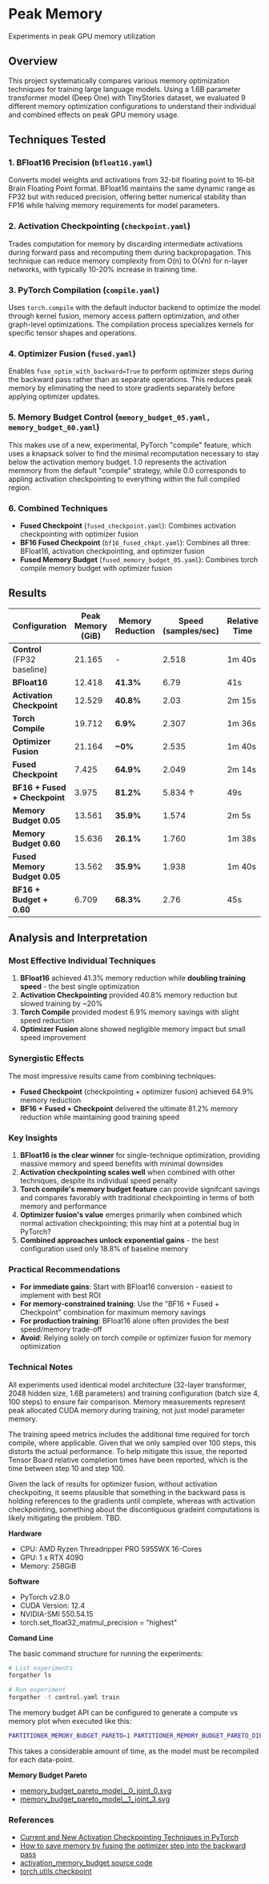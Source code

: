 # Peak Memory

Experiments in peak GPU memory utilization

## Overview

This project systematically compares various memory optimization techniques for training large language models. Using a 1.6B parameter transformer model (Deep One) with TinyStories dataset, we evaluated 9 different memory optimization configurations to understand their individual and combined effects on peak GPU memory usage.

## Techniques Tested

### 1. **BFloat16 Precision** (`bfloat16.yaml`)
Converts model weights and activations from 32-bit floating point to 16-bit Brain Floating Point format. BFloat16 maintains the same dynamic range as FP32 but with reduced precision, offering better numerical stability than FP16 while halving memory requirements for model parameters.

### 2. **Activation Checkpointing** (`checkpoint.yaml`)
Trades computation for memory by discarding intermediate activations during forward pass and recomputing them during backpropagation. This technique can reduce memory complexity from O(n) to O(√n) for n-layer networks, with typically 10-20% increase in training time.

### 3. **PyTorch Compilation** (`compile.yaml`)
Uses `torch.compile` with the default inductor backend to optimize the model through kernel fusion, memory access pattern optimization, and other graph-level optimizations. The compilation process specializes kernels for specific tensor shapes and operations.

### 4. **Optimizer Fusion** (`fused.yaml`)
Enables `fuse_optim_with_backward=True` to perform optimizer steps during the backward pass rather than as separate operations. This reduces peak memory by eliminating the need to store gradients separately before applying optimizer updates.

### 5. **Memory Budget Control** (`memory_budget_05.yaml, memory_budget_60.yaml`)
This makes use of a new, experimental, PyTorch "compile" feature, which uses a knapsack solver to find the minimal recomputation necessary to stay below the activation memory budget.
1.0 represents the activation memmory from the default "compile" strategy, while 0.0 corresponds to appling activation checkpointing to everything within the full compiled region.

### 6. **Combined Techniques**
- **Fused Checkpoint** (`fused_checkpoint.yaml`): Combines activation checkpointing with optimizer fusion
- **BF16 Fused Checkpoint** (`bf16_fused_chkpt.yaml`): Combines all three: BFloat16, activation checkpointing, and optimizer fusion
- **Fused Memory Budget** (`fused_memory_budget_05.yaml`): Combines torch compile memory budget with optimizer fusion

## Results

| Configuration | Peak Memory (GiB) | Memory Reduction | Speed (samples/sec) | Relative Time | Eval Perplexity |
|---------------|------------------|------------------|------------------|------------------|------------------|
| **Control** (FP32 baseline) | 21.165 | - | 2.518 | 1m 40s | 152.1 |
| **BFloat16** | 12.418 | **41.3%** | 6.79 | 41s | 180.0 |
| **Activation Checkpoint** | 12.529 | **40.8%** | 2.03 | 2m 15s | 152.1 |
| **Torch Compile** | 19.712 | **6.9%** | 2.307 | 1m 36s | 152.1 |
| **Optimizer Fusion** | 21.164 | **~0%** | 2.535 | 1m 40s | 152.1 |
| **Fused Checkpoint** | 7.425 | **64.9%** | 2.049 | 2m 14s | 152.1 |
| **BF16 + Fused + Checkpoint** | 3.975 | **81.2%** | 5.834 ↑ | 49s | 182.5 |
| **Memory Budget 0.05** | 13.561 | **35.9%** | 1.574 | 2m 5s | 152.1 |
| **Memory Budget 0.60** | 15.636 | **26.1%** | 1.760 | 1m 38s | 152.1 |
| **Fused Memory Budget 0.05** | 13.562 | **35.9%** | 1.938 | 1m 40s | 152.1 |
| **BF16 + Budget + 0.60** | 6.709 | **68.3%** | 2.76 | 45s | 182.4 |

## Analysis and Interpretation

### Most Effective Individual Techniques
1. **BFloat16** achieved 41.3% memory reduction while **doubling training speed** - the best single optimization
2. **Activation Checkpointing** provided 40.8% memory reduction but slowed training by ~20%
3. **Torch Compile** provided modest 6.9% memory savings with slight speed reduction
4. **Optimizer Fusion** alone showed negligible memory impact but small speed improvement

### Synergistic Effects
The most impressive results came from combining techniques:
- **Fused Checkpoint** (checkpointing + optimizer fusion) achieved 64.9% memory reduction
- **BF16 + Fused + Checkpoint** delivered the ultimate 81.2% memory reduction while maintaining good training speed

### Key Insights

1. **BFloat16 is the clear winner** for single-technique optimization, providing massive memory and speed benefits with minimal downsides
2. **Activation checkpointing scales well** when combined with other techniques, despite its individual speed penalty
3. **Torch compile's memory budget feature** can provide signifcant savings and compares favorably with traditional checkpointing in terms of both memory and performance
4. **Optimizer fusion's value** emerges primarily when combined which normal activation checkpointing; this may hint at a potential bug in PyTorch?
5. **Combined approaches unlock exponential gains** - the best configuration used only 18.8% of baseline memory

### Practical Recommendations

- **For immediate gains**: Start with BFloat16 conversion - easiest to implement with best ROI
- **For memory-constrained training**: Use the "BF16 + Fused + Checkpoint" combination for maximum memory savings
- **For production training**: BFloat16 alone often provides the best speed/memory trade-off
- **Avoid**: Relying solely on torch compile or optimizer fusion for memory optimization

### Technical Notes

All experiments used identical model architecture (32-layer transformer, 2048 hidden size, 1.6B parameters) and training configuration (batch size 4, 100 steps) to ensure fair comparison. Memory measurements represent peak allocated CUDA memory during training, not just model parameter memory.

The training speed metrics includes the additional time required for torch compile, where applicable. Given that we only sampled over 100 steps, this distorts the actual performance. To help mitigate this issue, the reported Tensor Board relative completion times have been reported, which is the time between step 10 and step 100.

Given the lack of results for optimizer fusion, without activation checkpoiting, it seems plausible that something in the backward pass is holding references to the gradients until complete, whereas with activation checkpointing, something about the discontiguous gradeint computations is likely mitigating the problem. TBD.

**Hardware**

- CPU: AMD Ryzen Threadripper PRO 5955WX 16-Cores
- GPU: 1 x RTX 4090
- Memory: 258GiB

**Software**

- PyTorch v2.8.0
- CUDA Version: 12.4
- NVIDIA-SMI 550.54.15
- torch.set_float32_matmul_precision = "highest"

**Comand Line**

The basic command structure for running the experiments:

```bash
# List experiments
forgather ls

# Run experiment
forgather -t control.yaml train
```

The memory budget API can be configured to generate a compute vs memory plot when executed like this:
```bash
PARTITIONER_MEMORY_BUDGET_PARETO=1 PARTITIONER_MEMORY_BUDGET_PARETO_DIR="./" forgather -t memoy_budget_05.yaml train
```
This takes a considerable amount of time, as the model must be recompiled for each data-point.

**Memory Budget Pareto**

- [memory_budget_pareto_model__0_joint_0.svg](./memory_budget_pareto_model__0_joint_0.svg)
- [memory_budget_pareto_model__1_joint_3.svg](./memory_budget_pareto_model__1_joint_3.svg)

### References

- [Current and New Activation Checkpointing Techniques in PyTorch](https://pytorch.org/blog/activation-checkpointing-techniques/)
- [How to save memory by fusing the optimizer step into the backward pass](https://docs.pytorch.org/tutorials/intermediate/optimizer_step_in_backward_tutorial.html)
- [activation_memory_budget source code](https://github.com/pytorch/pytorch/blob/v2.8.0/torch/_functorch/config.py#L140)
- [torch.utils.checkpoint](https://docs.pytorch.org/docs/2.8/checkpoint.html)
